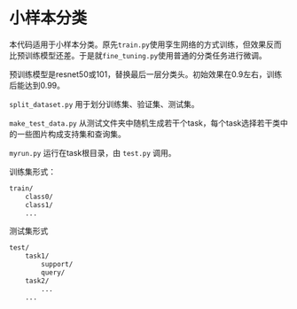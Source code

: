 # 小样本分类

本代码适用于小样本分类。原先`train.py`使用孪生网络的方式训练，但效果反而比预训练模型还差。于是就`fine_tuning.py`使用普通的分类任务进行微调。

预训练模型是resnet50或101，替换最后一层分类头。初始效果在0.9左右，训练后能达到0.99。

`split_dataset.py` 用于划分训练集、验证集、测试集。

`make_test_data.py` 从测试文件夹中随机生成若干个task，每个task选择若干类中的一些图片构成支持集和查询集。

`myrun.py` 运行在task根目录，由 `test.py` 调用。

训练集形式：

```txt
train/
    class0/
    class1/
    ...
```

测试集形式

```txt
test/
    task1/
        support/
        query/
    task2/
        ...
    ...
```
